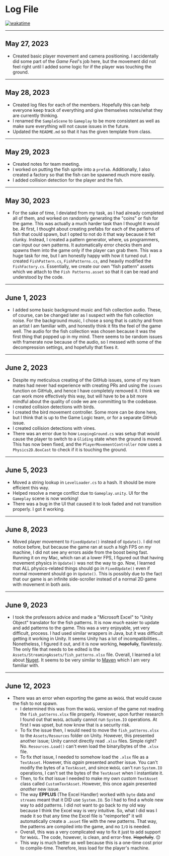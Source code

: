# Log File

[![wakatime](https://wakatime.com/badge/github/beanbeanjuice/ecs189L-back-to-the-jungle.svg)](https://wakatime.com/badge/github/beanbeanjuice/ecs189L-back-to-the-jungle)

---

## May 27, 2023
* Created basic player movement and camera positioning. I accidentally did some part of the *Game Feel*'s job here, but the movement did not feel right until I added some logic for if the player was touching the ground.

---

## May 28, 2023
* Created log files for each of the members. Hopefully this can help everyone keep track of everything and give themselves notes/what they are currently thinking.
* I renamed the `SampleScene` to `Gameplay` to be more consistent as well as make sure everything will not cause issues in the future.
* Updated the `README.md` so that it has the given template from class.

---

## May 29, 2023
* Created notes for team meeting.
* I worked on putting the fish sprite into a `prefab`. Additionally, I also created a factory so that the fish can be spawned much more easily.
* I added collision detection for the player and the fish.

---

## May 30, 2023
* For the sake of time, I deviated from my task, as I had already completed all of them, and worked on randomly generating the "coins" or fish for the game. This was actually a much harder task than I thought it would be.
At first, I thought about creating prefabs for each of the patterns of fish that could spawn, but I opted to not do it that way because it felt clunky.
Instead, I created a pattern generator, where, us programmers, can input our own patterns. It automatically error checks them and spawns them into the game only if the player can grab them.
This was a huge task for me, but I am honestly happy with how it turned out. I created `FishPattern.cs`, `FishPatterns.cs`, and heavily modified the `FishFactory.cs`.
Essentially, we create our own "fish pattern" assets which we attach to the `Fish Patterns.asset` so that it can be read and understood by the code.

---

## June 1, 2023
* I added some basic background music and fish collection audio. These, of course, can be changed later as I suspect with the fish collection noise. For the background music, I chose a song that is catchy and from an artist I am familiar with, and honestly think it fits the feel of the game well.
The audio for the fish collection was chosen because it was the first thing that popped up in my mind. There seems to be random issues with framerate now because of the audio, so I messed with some of the decompression settings, and hopefully that fixes it.

---

## June 2, 2023
* Despite my meticulous creating of the GitHub issues, some of my team mates had never had experience with creating PRs and using the `issues` function on GitHub, and hence I have completely removed it. I think we can work more effectively this way, but will have to be a bit more mindful about the quality of code we are committing to the codebase.
* I created collision detections with birds.
* I created the bird movement controller. Some more can be done here, but I think that is up to the Game Logic team, or for a separate GitHub issue.
* I created collision detections with vines.
* There was an error due to how `LoopingGround.cs` was setup that would cause the player to switch to a `Gliding` state when the ground is moved. This has now been fixed, and the `PlayerMovementController` now uses a `Physics2D.BoxCast` to check if it is touching the ground.

---

## June 5, 2023
* Moved a string lookup in `LevelLoader.cs` to a hash. It should be more efficient this way.
* Helped resolve a merge conflict due to `Gameplay.unity`. UI for the `Gameplay` scene is now working!
* There was a bug in the UI that caused it to look faded and not transition properly. I got it working.

---

## June 8, 2023
* Moved player movement to `FixedUpdate()` instead of `Update()`. I did not notice before, but because the game ran at such a high FPS on *my* machine, I did not see any errors aside from the boost being fast. Running it on my Mac, which ran at a lower FPS, I figured out that having movement physics in `Update()` was not the way to go.
Now, I learned that ALL physics-related things should go in `FixedUpdate()` even if normal movement should go in `Update()`. This is possibly due to the fact that our game is an infinite side-scroller instead of a normal 2D game with movement in both axis.

---

## June 9, 2023
* I took the professors advice and made a "Microsoft Excel" to "Unity Object" translator for the fish patterns. It is now *much* easier to update and add patterns to the game. This was a very enjoyable, yet very difficult, process. I had used similar wrappers in Java, but it was difficult getting it working in Unity. It seems Unity has a lot of incompatibilities...
Nonetheless, I figured it out, and it is now working, ~~hopefully~~, flawlessly. The only file that needs to be edited is the `Assets/StreamingAssets/fish_patterns.xlsx` file.
Overall, I learned a lot about [Nuget](https://www.nuget.org/). It seems to be very similar to [Maven](https://mvnrepository.com/) which I am very familiar with.

---

## June 12, 2023
* There was an error when exporting the game as `WebGL` that would cause the fish to not spawn.
  * I determined this was from the `WebGL` version of the game not reading the `fish_patterns.xlsx` file properly. However, upon further research I found out that `WebGL` actually cannot run `System.IO` operations. At first I was upset, but now know that is a security risk.
  * To fix the issue then, I would need to move the `fish_patterns.xlsx` to the `Assets/Resources` folder on Unity. However, this presented another issue; Unity cannot directly read `.xlsx` files. Simple right? No. `Resources.Load()` can't even load the binary/bytes of the `.xlsx` file.
  * To fix *that* issue, I needed to somehow load the `.xlsx` file as a `TextAsset`. However, this *again* presented another issue. You can't modify the bytes of a `TextAsset`, and since `WebGL` can't run `System.IO` operations, I can't set the bytes of the `TextAsset` when I instantiate it.
  * Then, to fix *that* issue I needed to make my own custom `TextAsset` class called `CustomTextAsset`. However, this once again presented *another* new issue.
  * The way **EPPLUS** (The Excel Handler) worked with `byte` data and `streams` meant that it DID use `System.IO`. So I had to find a whole new way to add patterns. I did not want to go back to my old way because I think the Excel way is very intuitive. So, what I did was I made it so that any time the Excel file is "reimported" it will automatically create a `.asset` file with the new patterns. That way, the patterns are compiled into the game, and no `I/O` is needed.
  * Overall, this was a very complicated way to fix it just to add support for `WebGL`. The code, however, is clean, and error-free. ~~Hopefully~~. 😔
  * This way is much better as well because this is a one-time cost prior to compile-time. Therefore, less load for the player's machine.
